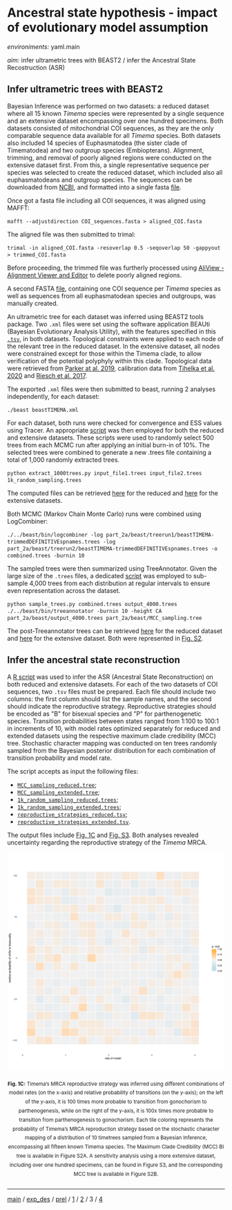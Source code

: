 # Ancestral state hypothesis - impact of evolutionary model assumption


*environiments:* yaml.main 


*aim:* infer ultrametric trees with BEAST2 / infer the Ancestral State Recostruction (ASR) 


## Infer ultrametric trees with BEAST2

Bayesian Inference was performed on two datasets: a reduced dataset where all 15 known *Timema* species were represented by a single sequence and an extensive dataset encompassing over one hundred specimens. Both datasets consisted of mitochondrial COI sequences, as they are the only comparable sequence data available for all *Timema* species. Both datasets also included 14 species of Euphasmatodea (the sister clade of Timematodea) and two outgroup species (Embiopterans).
Alignment, trimming, and removal of poorly aligned regions were conducted on the extensive dataset first. From this, a single representative sequence per species was selected to create the reduced dataset, which included also all euphasmatodeans and outgroup species. The sequences can be downloaded from [NCBI](https://www.ncbi.nlm.nih.gov/), and formatted into a single fasta [file](https://github.com/MattiaRag/timemaproject/blob/main/intermediate_files/all_COIseqs.fasta).

Once got a fasta file including all COI sequences, it was aligned using MAFFT:

```
mafft --adjustdirection COI_sequences.fasta > aligned_COI.fasta
```

The aligned file was then submitted to trimal:

```
trimal -in aligned_COI.fasta -resoverlap 0.5 -seqoverlap 50 -gappyout > trimmed_COI.fasta
```

Before proceeding, the trimmed file was furtherly processed using [AliView - Alignment Viewer and Editor](https://ormbunkar.se/aliview/) to delete poorly aligned regions.

A second FASTA [file](https://github.com/MattiaRag/timemaproject/blob/main/intermediate_files/trimmed_onesp_COIseqs_def.fasta), containing one COI sequence per *Timema* species as well as sequences from all euphasmatodean species and outgroups, was manually created.

An ultrametric tree for each dataset was inferred using BEAST2 tools package.
Two `.xml` files were set using the software application BEAUti (Bayesian Evolutionary Analysis Utility), with the features specified in this [`.tsv`](https://github.com/MattiaRag/timemaproject/blob/main/scripts/BEAUTI_feat.tsv), in both datasets. Topological constraints were applied to each node of the relevant tree in the reduced dataset. In the extensive dataset, all nodes were constrained except for those within the Timema clade, to allow verification of the potential polyphyly within this clade. Topological data were retrieved from [Parker at al. 2019](https://www.researchgate.net/publication/336424541_Sex-biased_gene_expression_is_repeatedly_masculinized_in_asexual_females), calibration data from [Tihelka et al. 2020](https://royalsocietypublishing.org/doi/10.1098/rsos.201689) and [Riesch et al. 2017](https://www.nature.com/articles/s41559-017-0082).

The exported `.xml` files were then submitted to beast, running 2 analyses independently, for each dataset:

```
./beast beastTIMEMA.xml
```

For each dataset, both runs were checked for convergence and ESS values using Tracer. An appropriate [script](https://github.com/MattiaRag/timemaproject/blob/main/scripts/extract_1000trees.py) was then employed for both the reduced and extensive datasets. These scripts were used to randomly select 500 trees from each MCMC run after applying an initial burn-in of 10%. The selected trees were combined to generate a new .trees file containing a total of 1,000 randomly extracted trees. 

```
python extract_1000trees.py input_file1.trees input_file2.trees 1k_random_sampling.trees
```

The computed files can be retrieved [here](https://github.com/MattiaRag/timemaproject/blob/main/intermediate_files/1k_random_sampling_reduced.trees) for the reduced and [here](https://github.com/MattiaRag/timemaproject/blob/main/intermediate_files/1k_random_sampling_extended.trees) for the extensive datasets.

Both MCMC (Markov Chain Monte Carlo) runs were combined using LogCombiner:

```
./../beast/bin/logcombiner -log part_2a/beast/treerun1/beastTIMEMA-trimmedDEFINITIVEspnames.trees -log part_2a/beast/treerun2/beastTIMEMA-trimmedDEFINITIVEspnames.trees -o combined.trees -burnin 10
```

The sampled trees were then summarized using TreeAnnotator. Given the large size of the `.trees` files, a dedicated [script](https://github.com/MattiaRag/timemaproject/blob/main/scripts/sample_trees.py) was employed to sub-sample 4,000 trees from each distribution at regular intervals to ensure even representation across the dataset.

```
python sample_trees.py combined.trees output_4000.trees
./../beast/bin/treeannotator -burnin 10 -height CA part_2a/beast/output_4000.trees part_2a/beast/MCC_sampling.tree
```

The post-Treeannotator trees can be retrieved [here](https://github.com/MattiaRag/timemaproject/blob/main/intermediate_files/MCC_sampling_reduced.tree) for the reduced dataset and [here](https://github.com/MattiaRag/timemaproject/blob/main/intermediate_files/MCC_sampling_extended.tree) for the extensive dataset. Both were represented in [Fig. S2](https://github.com/MattiaRag/timemaproject/blob/main/pictures/Fig_S2.png).

## Infer the ancestral state reconstruction

A [R script](https://github.com/MattiaRag/timemaproject/blob/main/scripts/Rscripts/part_3.R) was used to infer the ASR (Ancestral State Reconstruction) on both reduced and extensive datasets. For each of the two datasets of COI sequences, two `.tsv` files must be prepared. Each file should include two columns: the first column should list the sample names, and the second should indicate the reproductive strategy. Reproductive strategies should be encoded as "B" for bisexual species and "P" for parthenogenetic species. Transition probabilities between states ranged from 1:100 to 100:1 in increments of 10, with model rates optimized separately for reduced and extended datasets using the respective maximum clade credibility (MCC) tree. Stochastic character mapping was conducted on ten trees randomly sampled from the Bayesian posterior distribution for each combination of transition probability and model rate.

The script accepts as input the following files:
* [`MCC_sampling_reduced.tree`](https://github.com/MattiaRag/timemaproject/blob/main/intermediate_files/MCC_sampling_reduced.tree);
* [`MCC_sampling_extended.tree`](https://github.com/MattiaRag/timemaproject/blob/main/intermediate_files/MCC_sampling_extended.tree);
* [`1k_random_sampling_reduced.trees`](https://github.com/MattiaRag/timemaproject/blob/main/intermediate_files/1k_random_sampling_reduced.trees);
* [`1k_random_sampling_extended.trees`](https://github.com/MattiaRag/timemaproject/blob/main/intermediate_files/1k_random_sampling_extended.trees);
* [`reproductive_strategies_reduced.tsv`](https://github.com/MattiaRag/timemaproject/blob/main/intermediate_files/reproductive_strategies_reduced.tsv);
* [`reproductive_strategies_extended.tsv`](https://github.com/MattiaRag/timemaproject/blob/main/intermediate_files/reproductive_strategies_extended.tsv).
 
The output files include [Fig. 1C](https://github.com/MattiaRag/timemaproject/blob/main/pictures/1C.pdf) and [Fig. S3](https://github.com/MattiaRag/timemaproject/blob/main/pictures/S3.pdf). Both analyses revealed uncertainty regarding the reproductive strategy of the *Timema* MRCA.

<div style="text-align: center;">
  <figure style="display: inline-block; text-align: center; margin: 0;">
    <img src="https://github.com/MattiaRag/timemaproject/blob/main/pictures/1C-1.png?raw=true" alt="Fig. 2A" width="600">
    <figcaption style="margin-top: 10px;">

<sub><strong>Fig. 1C:</strong> Timema’s MRCA reproductive strategy was inferred using different combinations of model rates (⁠on the x-axis) and relative probability of transitions (⁠on the y-axis); on the left of the y-axis, it is 100 times more probable to transition from gonochorism to parthenogenesis, while on the right of the y-axis, it is 100x times more probable to transition from parthenogenesis to gonochorism. Each tile coloring represents the probability of Timema’s MRCA reproduction strategy based on the stochastic character mapping of a distribution of 10 timetrees sampled from a Bayesian Inference, encompassing all fifteen known Timema species. The Maximum Clade Credibility (MCC) BI tree is available in Figure S2A. A sensitivity analysis using a more extensive dataset, including over one hundred specimens, can be found in Figure S3, and the corresponding MCC tree is available in Figure S2B. </sub>
    </figcaption>
  </figure>
</div>

---


[main](https://github.com/MattiaRag/timemaproject/tree/main) /
[exp_des](https://github.com/MattiaRag/timemaproject/blob/main/markdowns/exp_design.md) /
[prel](https://github.com/MattiaRag/timemaproject/blob/main/markdowns/preliminary.md) /
[1](https://github.com/MattiaRag/timemaproject/blob/main/markdowns/part_1.md) /
[2](https://github.com/MattiaRag/timemaproject/blob/main/markdowns/part_2.md) /
3 /
[4](https://github.com/MattiaRag/timemaproject/blob/main/markdowns/part_4.md)  

